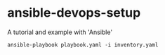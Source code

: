# ansible-devops-setup

A tutorial and example with 'Ansible'

```
ansible-playbook playbook.yaml -i inventory.yaml
```
